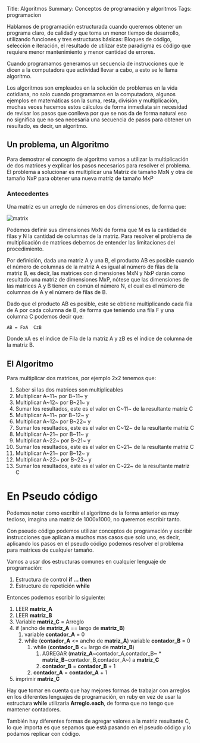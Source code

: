 Title: Algoritmos
Summary: Conceptos de programación y algoritmos
Tags: programacion


Hablamos de programación estructurada cuando queremos obtener un programa claro, de calidad y que toma un menor tiempo de desarrollo, utilizando funciones y tres estructuras básicas: Bloques de código, selección e iteración, el resultado de utilizar este paradigma es código que requiere menor mantenimiento y menor cantidad de errores.

Cuando programamos generamos un secuencia de instrucciones que le dicen a la computadora que actividad llevar a cabo, a esto se le llama algoritmo.

Los algoritmos son empleados en la solución de problemas en la vida cotidiana, no solo cuando programamos en la computadora, algunos ejemplos en matemáticas son la suma, resta, división y multiplicación, muchas veces hacemos estos cálculos de forma inmediata sin necesidad de revisar los pasos que conlleva por que se nos da de forma natural eso no significa que no sea necesaria una secuencia de pasos para obtener un resultado, es decir, un algoritmo.

## Un problema, un Algoritmo

Para demostrar el concepto de algoritmo vamos a utilizar la multiplicación de dos matrices y explicar los pasos necesarios para resolver el problema.
El problema a solucionar es multiplicar una Matriz de tamaño MxN y otra de tamaño NxP para obtener una nueva matriz de tamaño MxP

### Antecedentes

Una matriz es un arreglo de números en dos dimensiones, de forma que:

![matrix]({filename}/images/matrix.png)

Podemos definir sus dimensiones MxN de forma que M es la cantidad de filas y N la cantidad de columnas de la matriz.
Para resolver el problema de multiplicación de matrices debemos de entender las limitaciones del procedimiento.

Por definición, dada una matriz A y una B, el producto AB es posible cuando el número de columnas de la matriz A es igual al número de filas de la matriz B, es decir, las matrices con dimensiones MxN y NxP darán como resultado una matriz de dimensiones MxP, nótese que las dimensiones de las matrices A y B tienen en común el número N, el cual es el número de columnas de A y el número de filas de B.

Dado que el producto AB es posible, este se obtiene multiplicando cada fila de A por cada columna de B, de forma que teniendo una fila F y una columna C podemos decir que:

```
AB = FxA  CzB
```

Donde xA es el índice de Fila de la matriz A y zB es  el índice de columna de la matriz B.

## El Algoritmo

Para multiplicar dos matrices, por ejemplo 2x2 tenemos que:
1. Saber si las dos matrices son multiplicables
1. Multiplicar A~11~ por B~11~ y
1. Multiplicar A~12~ por B~21~ y
1. Sumar los resultados, este es el valor en  C~11~ de la resultante matriz C
1. Multiplicar A~11~ por B~12~ y
1. Multiplicar A~12~ por B~22~ y
1. Sumar los resultados, este es el valor en  C~12~ de la resultante matriz C
1. Multiplicar A~21~ por B~11~ y
1. Multiplicar A~22~ por B~21~ y
1. Sumar los resultados, este es el valor en  C~21~ de la resultante matriz C
1. Multiplicar A~21~ por B~12~ y
1. Multiplicar A~22~ por B~22~ y
1. Sumar los resultados, este es el valor en C~22~ de la resultante matriz C

# En Pseudo código

Podemos notar como escribir el algoritmo de la forma anterior es muy tedioso, imagina una matriz de 1000x1000, no queremos escribir tanto.

Con pseudo código podemos utilizar conceptos de programación y escribir instrucciones que aplican a muchos mas casos que solo uno, es decir, aplicando los pasos en el pseudo código podemos resolver el problema para matrices de cualquier tamaño.

Vamos a usar dos estructuras comunes en cualquier lenguaje de programación:
1. Estructura de control **if ... then**
1. Estructure de repetición **while**

Entonces podemos escribir lo siguiente:

1.  LEER **matriz_A**
1.  LEER **matriz_B**
1.  Variable **matriz_C** = Arreglo
1.  if (ancho de **matriz_A** == largo de **matriz_B**)
    1.  variable **contador_A** = 0
    1.  while (**contador_A** <= ancho de **matriz_A**)
        variable **contador_B** = 0
        1.  while (**contador_B** <= largo de **matriz_B**)
            1.  AGREGAR  (**matriz_A**~contador_A,contador_B~ * **matriz_B**~contador_B,contador_A~) a **matriz_C**
            1.  **contador_B** = **contador_B** + 1
        1.  **contador_A** = **contador_A** + 1
1.  imprimir **matriz_C**


Hay que tomar en cuenta que hay mejores formas de trabajar con arreglos en los diferentes lenguajes de programación, en ruby en vez de usar la estructura **while** utilizaría **Arreglo.each**, de forma que no tengo que mantener contadores.

También hay diferentes formas de agregar valores a la matriz resultante C, lo que importa es que sepamos que está pasando en el pseudo código y lo podamos replicar con código.

